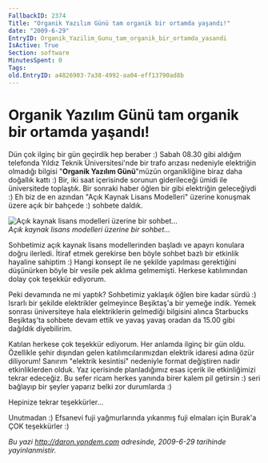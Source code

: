 ```yaml
---
FallbackID: 2374
Title: "Organik Yazılım Günü tam organik bir ortamda yaşandı!"
date: "2009-6-29"
EntryID: Organik_Yazilim_Gunu_tam_organik_bir_ortamda_yasandi
IsActive: True
Section: software
MinutesSpent: 0
Tags: 
old.EntryID: a4826903-7a38-4992-aa04-eff13790ad8b
---
```

# Organik Yazılım Günü tam organik bir ortamda yaşandı!
Dün çok ilginç bir gün geçirdik hep beraber :) Sabah 08.30 gibi aldığım
telefonda Yıldız Teknik Üniversitesi'nde bir trafo arızası nedeniyle
elektriğin olmadığı bilgisi "**Organik Yazılım Günü**"müzün
organikliğine biraz daha doğallık kattı :) Bir, iki saat içerisinde
sorunun giderileceği ümidi ile üniversitede toplaştık. Bir sonraki haber
öğlen bir gibi elektriğin geleceğiydi :) Eh biz de en azından "Açık
Kaynak Lisans Modelleri" üzerine konuşmak üzere açık bir bahçede :)
sohbete daldık.

![Açık kaynak lisans modelleri üzerine bir
sohbet...](media/Organik_Yazilim_Gunu_tam_organik_bir_ortamda_yasandi/28062009_1.jpg)\
 *Açık kaynak lisans modelleri üzerine bir sohbet...*

Sohbetimiz açık kaynak lisans modellerinden başladı ve apayrı konulara
doğru ilerledi. İtiraf etmek gerekirse ben böyle sohbet bazlı bir
etkinlik hayaline sahiptim :) Hangi konsept ile ne şekilde yapılması
gerektiğini düşünürken böyle bir vesile pek aklıma gelmemişti. Herkese
katılımından dolay çok teşekkür ediyorum.

Peki devamında ne mi yaptık? Sohbetimiz yaklaşık öğlen bire kadar sürdü
:) Israrlı bir şekilde elektrikler gelmeyince Beşiktaş'a bir yemeğe
indik. Yemek sonrası üniversiteye hala elektriklerin gelmediği bilgisini
alınca Starbucks Beşiktaş'ta sohbete devam ettik ve yavaş yavaş oradan
da 15.00 gibi dağıldık diyebilirim.

Katılan herkese çok teşekkür ediyorum. Her anlamda ilginç bir gün oldu.
Özellikle şehir dışından gelen katılımcılarımızdan elektrik idaresi
adına özür diliyorum! Sanırım "elektrik kesintisi" nedeniyle format
değiştiren nadir etkinliklerden olduk. Yaz içerisinde planladığımız esas
içerik ile etkinliğimizi tekrar edeceğiz. Bu sefer ricam herkes yanında
birer kalem pil getirsin :) seri bağlayıp bir şeyler yaparız belki zor
durumlarda :)

Hepinize tekrar teşekkürler...

Unutmadan :) Efsanevi fuji yağmurlarında yıkanmış fuji elmaları için
Burak'a ÇOK teşekkürler :)



*Bu yazi http://daron.yondem.com adresinde, 2009-6-29 tarihinde yayinlanmistir.*
